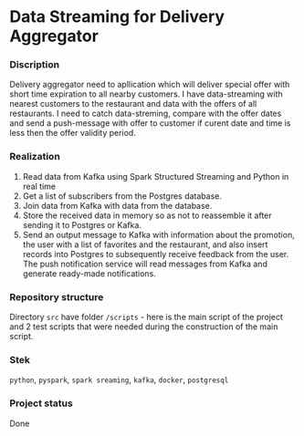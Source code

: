 # Data Streaming for Delivery Aggregator

### Discription

Delivery aggregator need to apllication which will deliver special offer with short time expiration to all nearby customers. 
I have data-streaming with nearest customers to the restaurant and data with the offers of all restaurants. 
I need to catch data-streming, compare with the offer dates and send a push-message with offer to customer if curent date and time is less then the offer validity period.

### Realization

1. Read data from Kafka using Spark Structured Streaming and Python in real time
2. Get a list of subscribers from the Postgres database.
3. Join data from Kafka with data from the database.
4. Store the received data in memory so as not to reassemble it after sending it to Postgres or Kafka.
5. Send an output message to Kafka with information about the promotion, the user with a list of favorites and the restaurant, and also insert records into Postgres to subsequently receive feedback from the user. The push notification service will read messages from Kafka and generate ready-made notifications.

### Repository structure

Directory `src` have folder `/scripts` - here is the main script of the project and 2 test scripts that were needed during the construction of the main script.

### Stek

`python`, `pyspark`, `spark sreaming`, `kafka`, `docker`, `postgresql`

### Project status

Done
